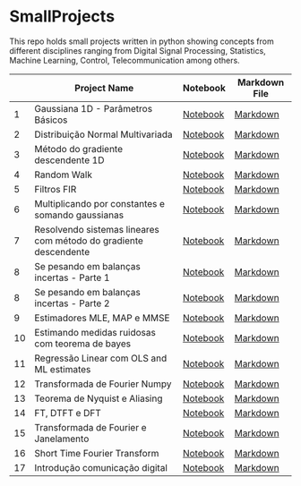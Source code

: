 # SmallProjects

This repo holds small projects written in python showing concepts from different disciplines
ranging from Digital Signal Processing, Statistics, Machine Learning, Control, Telecommunication
among others.


|     | Project Name                                                       | Notebook                                                                                                                                               | Markdown File                                                                                                                                      |
| --- | ------------------------------------------------------------------ | ------------------------------------------------------------------------------------------------------------------------------------------------------ | ---------------------------------------------------------------------------------------------------------------------------------------------------|
| 1   | Gaussiana 1D - Parâmetros Básicos                                  | [Notebook](./Gaussiana_1D-Parametros_básicos/Gaussiana_1D-Parametros_básicos.ipynb)                                                                    | [Markdown](./Gaussiana_1D-Parametros_básicos/Gaussiana_1D-Parametros_básicos.md)                                                                   |
| 2   | Distribuição Normal Multivariada                                   | [Notebook](./Distribuição_Normal_Multivariada/Distribuição_Normal_Multivariada.ipynb)                                                                  | [Markdown](./Distribuição_Normal_Multivariada/Distribuição_Normal_Multivariada.md)                                                                 |
| 3   | Método do gradiente descendente 1D                                 | [Notebook](./Método_do_gradiente_descendente_1D/Método_do_gradiente_descendente_1D.ipynb)                                                              | [Markdown](./Método_do_gradiente_descendente_1D/Método_do_gradiente_descendente_1D.md)                                                             |
| 4   | Random Walk                                                        | [Notebook](./Random_Walk/Random_Walk.ipynb)                                                                                                            | [Markdown](./Random_Walk/Random_Walk.md)                                                                                                           |
| 5   | Filtros FIR                                                        | [Notebook](./Filtros_FIR/Filtros_FIR.ipynb)                                                                                                            | [Markdown](./Filtros_FIR/Filtros_FIR.md)                                                                                                           |
| 6   | Multiplicando por constantes e somando gaussianas                  | [Notebook](./Multiplicando_por_constantes_e_somando_gaussianas/Multiplicando_por_constantes_e_somando_gaussianas.ipynb)                                | [Markdown](./Multiplicando_por_constantes_e_somando_gaussianas/Multiplicando_por_constantes_e_somando_gaussianas.md)                               |
| 7   | Resolvendo sistemas lineares com método do gradiente descendente   | [Notebook](./Resolvendo_sistemas_lineares_com_método_do_gradiente_descendente/Resolvendo_sistemas_lineares_com_método_do_gradiente_descendente.ipynb)  | [Markdown](./Resolvendo_sistemas_lineares_com_método_do_gradiente_descendente/Resolvendo_sistemas_lineares_com_método_do_gradiente_descendente.md) |
| 8   | Se pesando em balanças incertas - Parte 1                          | [Notebook](./Se_pesando_em_uma_balança_incerta_com_MLE/Se_pesando_em_uma_balança_incerta_com_MLE.ipynb)                                                | [Markdown](./Se_pesando_em_uma_balança_incerta_com_MLE/Se_pesando_em_uma_balança_incerta_com_MLE.md)                                               |
| 8   | Se pesando em balanças incertas - Parte 2                          | [Notebook](./Se_pesando_em_balanças_incertas/Se_pesando_em_duas_balanças_incertas_com_MLE.ipynb)                                                       | [Markdown](./Se_pesando_em_balanças_incertas/Se_pesando_em_duas_balanças_incertas_com_MLE.md)                                                      |
| 9   | Estimadores MLE, MAP e MMSE                                        | [Notebook](./Estimadores_MLE,_MAP_e_MMSE/Estimadores_MLE,_MAP_e_MMSE.ipynb)                                                                            | [Markdown](./Estimadores_MLE,_MAP_e_MMSE/Estimadores_MLE,_MAP_e_MMSE.md)                                                                           |
| 10  | Estimando medidas ruidosas com teorema de bayes                    | [Notebook](./Estimando_medidas_ruidosas_com_teorema_de_bayes/Estimando_medidas_ruidosas_com_teorema_de_bayes.ipynb)                                    | [Markdown](./Estimando_medidas_ruidosas_com_teorema_de_bayes/Estimando_medidas_ruidosas_com_teorema_de_bayes.md)                                   |
| 11  | Regressão Linear com OLS  and ML estimates                         | [Notebook](./Regressão_Linear_com_OLS__and_ML_estimates/Regressão_Linear_com_OLS__and_ML_estimates.ipynb)                                              | [Markdown](./Regressão_Linear_com_OLS__and_ML_estimates/Regressão_Linear_com_OLS__and_ML_estimates.md)                                             |
| 12  | Transformada de Fourier Numpy                                      | [Notebook](./Transformada_Fourier_Numpy/Transformada_Fourier_Numpy.ipynb)                                                                              | [Markdown](./Transformada_Fourier_Numpy/Transformada_Fourier_Numpy.md)                                                                             |
| 13  | Teorema de Nyquist e Aliasing                                      | [Notebook](./Teorema_de_Nyquist_e_Aliasing/Teorema_de_Nyquist_e_Aliasing.ipynb)                                                                        | [Markdown](./Teorema_de_Nyquist_e_Aliasing/Teorema_de_Nyquist_e_Aliasing.md)                                                                       |
| 14  | FT, DTFT e DFT                                                     | [Notebook](./FT,_DTFT_e_DFT/FT,_DTFT_e_DFT.ipynb)                                                                                                      | [Markdown](./FT,_DTFT_e_DFT/FT,_DTFT_e_DFT.md)                                                                                                     |
| 15  | Transformada de Fourier e Janelamento                              | [Notebook](./Transformada_de_Fourier_e_Janelamento/Transformada_de_Fourier_e_Janelamento.ipynb)                                                        | [Markdown](./Transformada_de_Fourier_e_Janelamento/Transformada_de_Fourier_e_Janelamento.md)                                                       |
| 16  | Short Time Fourier Transform                                       | [Notebook](./Short_Time_Fourier_Transform/Short_Time_Fourier_Transform.ipynb)                                                                          | [Markdown](./Short_Time_Fourier_Transform/Short_Time_Fourier_Transform.md)                                                                         |
| 17  | Introdução comunicação digital                                     | [Notebook](./Introdução_comunicação_digital/Introdução_comunicação_digital.ipynb)                                                                      | [Markdown](./Introdução_comunicação_digital/Introdução_comunicação_digital.md)                                                                     |
